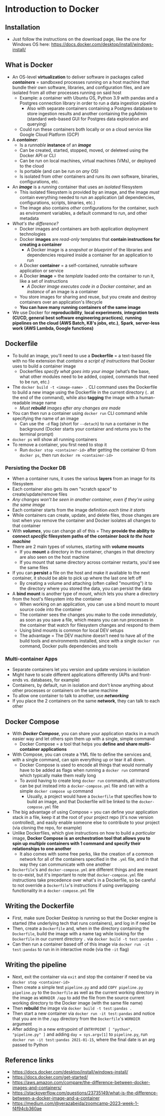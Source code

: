 # Introduction to Docker


## Installation
- Just follow the instructions on the download page, like the one for Windows OS here: https://docs.docker.com/desktop/install/windows-install/


## What is Docker
- An OS-level **virtualization** to deliver software in packages called ***containers*** = sandboxed processes running on a host machine that bundle their own software, libraries, and configuration files, and are isolated from all other processes running on said host
    - Example: a container with Ubuntu OS, Python 3.9 with pandas and a Postgres connection library in order to run a data ingestion pipeline
        - Also with separate containers containing a Postgres database to store ingestion results and another containing the pgAdmin (standard web-based GUI for Postgres data exploration and querying)
    - Could run these containers both locally or on a cloud service like Google Cloud Platform (GCP)
- A ***container***:
    - Is a *runnable* **instance** of an ***image***
    - Can be created, started, stopped, moved, or deleteed using the Docker API or CLI
    - Can be run on local machines, virtual machines (VMs), or deployed to the cloud
    - Is portable (and can be run on *any* OS)
    - Is isolated from other containers and runs its *own* software, binaries, configurations, etc.
- An ***image*** is a *running* container that uses an *isolated* filesystem
    - This isolated filesystem is provided by an image, and the image *must* contain everything needed to run an application (all dependencies, configurations, scripts, binaries, etc.) 
    - The image also contains *other* configurations for the container, such as environment variables, a default command to run, and other metadata
- *What's the difference?*
    - Docker images and containers are both application deployment technologies
    - Docker **images** are *read-only* templates that **contain instructions for creating a container**
        - A Docker image is a *snapshot* or *blueprint* of the libraries and dependencies required inside a container for an application to run
    - A Docker **container** = a self-contained, runnable software application or service
    - A Docker **image** = the *template* loaded *onto* the container to run it, like a set of instructions
        - *A Docker image executes code in a Docker container*, and an *instance* of an image is a container        
    - You store images for sharing and reuse, but you create and destroy containers over an application's lifecycle
    - **You can have many running containers of the same image**
- We use Docker for **reproducibility**, **local experiments**, **integration tests (CI/CD, general best software engineering practices)**, **running pipelines on the cloud (AWS Batch, K8's jobs, etc.)**, **Spark**, **server-less work (AWS Lambda, Google functions)**


## Dockerfile
- To build an image, you'll need to use a **Dockerfile** = a text-based file with no file extension that *contains a script of instructions* that Docker uses to build a container image
    - Dockerfiles *specify what goes into your image* (what’s the base, what other modules need to be added, copied, commands that need to be run, etc.)
- The `docker build -t <image-name> .` CLI command uses the Dockerfile to build a new image using the Dockerfile in the current directory (`.` at the end of the command), while also **tagging** the image with a human-readable image name
    - *Must **rebuild** images after any changes are made*
- You can then run a container using `docker run` CLI command while specifying the name of an image
    - Can use the `-d` flag (short for `--detach`) to run a container in the background (Docker starts your container and returns you to the terminal prompt)
- `docker ps` will show all running containers
- To remove a container, you first need to stop it
    - Run `docker stop <container-id>` after getting the container ID from `docker ps`, then run  `docker rm <container-id>`

### Persisting the Docker DB
- When a container runs, it uses the various **layers** from an image for its filesystem
- Each container also gets its own "scratch space" to create/update/remove files
- *Any changes won't be seen in another container, even if they're using the same image*
- Each container starts from the image definition *each time it starts*
- While containers can create, update, and delete files, those changes are lost when you remove the container and Docker isolates all changes to that container
- With ***volumes***, you can change all of this = They **provide the ability to connect *specific* filesystem paths of the container *back to the host machine***
- There are 2 main types of volumes, starting with **volume mounts**
    - If you **mount** a directory in the container, changes in that directory are also seen on the host machine
    - If you mount that same directory across container restarts, you'd see the same files
- If you can **persist** a file on the host and make it available to the next container, it should be able to pick up where the last one left off
    - By creating a volume and attaching (often called "mounting") it to the directory where you stored the data, you can persist the data
- A **bind mount** is another type of mount, which lets you share a directory from the host's filesystem into the container
    - When working on an application, you can use a bind mount to mount source code into the container
    - The container sees the changes you make to the code *immediately*, as soon as you save a file, which means you can run processes in the container that watch for filesystem changes and respond to them
    - Using bind mounts is common for local DEV setups
    - The advantage = The DEV machine doesn’t need to have all of the build tools and environments installed, since with a single `docker run` command, Docker pulls dependencies and tools

### Multi-container Apps
- Separate containers let you version and update versions in isolation
- Might have to scale different applications differently (APIs and front-ends vs. databases, for example)
- Containers, by default, run in isolation and don't know anything about other processes or containers on the same machine
- To allow one container to talk to another, use ***networking***
- If you place the 2 containers on the same **network**, they can talk to each other


## Docker Compose
- With ***Docker Compose***, you can share your application stacks in a much easier way and let others spin them up with a single, simple command
    - Docker Compose = a tool that helps you **define and share multi-container applications**
- With Compose, you can create a YML file to define the services and, with a single command, can spin everything up or tear it all down.
    - Docker Compose is used to encode all things that would normally have to be added as flags when running a `docker run` command which typically make them really long
    - To avoid having to create long `docker run` commands, all instructions can be put instead into a `docker-compose.yml` file and ran with a simple `docker compose up` command
        - Usually, a project would have a `Dockerfile` that specifies how to build an image, and that Dockerfile will be linked to the `docker-compose.yml` file
- The big advantage of using Compose = you can define your application stack in a file, keep it at the root of your project repo (it's now version controlled), and easily enable someone else to contribute to your project (via cloning the repo, for example)
- Unlike Dockerfiles, which give instructions on how to build a *particular* image, **Docker Compose is an orchestration tool that allows you to spin up *multiple* containers with 1 command and specify their relationships to one another** 
    - It also comes with some free perks, like the creation of a common network for all of the containers specified in the `.yml` file, and in that way they can communicate with one another
- `Dockerfile`'s and `docker-compose.yml` are different things and are meant to co-exist, but it's important to note that `docker-compose.yml` file instructions take precedence over what's in a Dockerfile, so be careful to not override a `Dockerfile`'s instructions if using overlapping functionality in a `docker-compose.yml` file


## Writing the Dockerfile
- First, make sure Docker Desktop is running so that the Docker engine is started (the underlying tech that runs containers), and log in if need be
- Then, create a `Dockerfile` and, when in the directory containing the `Dockerfile`, build the image with a name tag while looking for the `Dockerfile` in our current directory `.` via `docker build -t test:pandas .`
- Can then run a container based off of this image via `docker run -it test:pandas` to run in in interactive mode (via the `-it` flag)


## Writing the pipeline
- Next, exit the container via `exit` and stop the container if need be via `docker stop <container-id>`
- Then create a simple test `pipeline.py` and add `COPY pipeline.py pipeline.py` to the `Dockerfile` as well as the current working directory in the image as `WORKDIR /app` to add the file from the source current working directory to the Docker image (with the same file name)
- Then **rebuild** the image via `docker build -t test:pandas .`
- Then start a new container via `docker run -it test:pandas` and notice that you are in the `/app` directory from the `Dockerfile`'s `WORKDIR` argument
- After adding in a new entrypoint of `ENTRYPOINT [ "python", "pipeline.py" ]` and adding `day = sys.argv[1]` to `pipeline.py`, run `docker run -it test:pandas 2021-01-15`, where the final date is an arg passed to Python

## Reference links
- https://docs.docker.com/desktop/install/windows-install/
- https://docs.docker.com/get-started/
- https://aws.amazon.com/compare/the-difference-between-docker-images-and-containers/
- https://stackoverflow.com/questions/23735149/what-is-the-difference-between-a-docker-image-and-a-container
- https://medium.com/@verazabeida/zoomcamp-2023-week-1-f4f94cb360ae